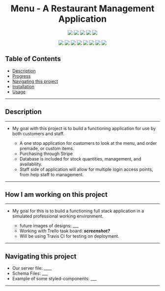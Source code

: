 <h1 align="center">Menu - A Restaurant Management Application</h1>

<p align="center">
    <img src="https://img.shields.io/github/repo-size/themancalledzac/menu" />
    <img src="https://img.shields.io/github/languages/top/themancalledzac/menu"  />
    <img src="https://img.shields.io/github/issues/themancalledzac/menu" />
    <img src="https://img.shields.io/github/last-commit/themancalledzac/project2group4" >
    <img src="https://img.shields.io/travis/com/themancalledzac/menu/main" >

</p>
  
<p align="center">
    <img src="https://img.shields.io/badge/Javascript-red" />
    <img src="https://img.shields.io/badge/React-orange"  />
    <img src="https://img.shields.io/badge/-node.js-yellow" />
    <img src="https://img.shields.io/badge/-Next.js-blue" >
    <img src="https://img.shields.io/badge/-MongoDB-teal" />
    <img src="https://img.shields.io/badge/-Apollo Client-blue" />
    <img src="https://img.shields.io/badge/-Styled Components-indigo" />
    <img src="https://img.shields.io/badge/-KeystoneJS-violet" />
</p>

## Table of Contents

- [Description](#description)
- [Progress](#how-i-am-working-on-this-project)
- [Navigating this project](#navigating-this-project)
- [Installation](#installation)
- [Usage](#usage)

---

## Description

---

- My goal with this project is to build a functioning application for use by both customers and staff.

  - A one stop application for customers to look at the menu, and order premade, or custom items.
  - Purchasing through Stripe
  - Database is included for stock quantities, management, and availability.
  - Staff side of application will allow for multiple login access points, from help staff to management.

---

## How I am working on this project

---

- My goal for this is to build a functioning full stack application in a simulated professional working environment.

  - future images of designs: \_\_\_
  - Working with Trello task board: **_screenshot?_**
  - Will be using Travis CI for testing on deployment.

---

## Navigating this project

- Our server file: \_\_\_\_
- Schema Files: \_\_\_
- Example of some styled-components: \_\_\_

---

